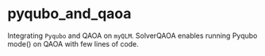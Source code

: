 # pyqubo_and_qaoa
Integrating `Pyqubo` and QAOA on `myQLM`. SolverQAOA enables running Pyqubo mode() on QAOA with few lines of code.